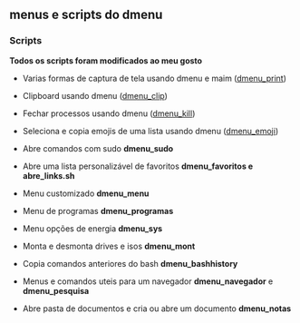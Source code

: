 ## menus e scripts do dmenu

### Scripts

**Todos os scripts foram modificados ao meu gosto**

- Varias formas de captura de tela usando dmenu e maim ([dmenu_print](https://github.com/LukeSmithxyz/voidrice/blob/master/.local/bin/maimpick))

- Clipboard usando dmenu ([dmenu_clip](https://github.com/cdown/clipmenu))

- Fechar processos usando dmenu ([dmenu_kill](https://github.com/MaryHal/dmenu-suite/blob/master/scripts/killmenu))

- Seleciona e copia emojis de uma lista usando dmenu ([dmenu_emoji](https://github.com/LukeSmithxyz/voidrice/blob/master/.local/bin/dmenuunicode))

- Abre comandos com sudo **dmenu_sudo**

- Abre uma lista personalizável de favoritos **dmenu_favoritos e abre_links.sh**

- Menu customizado **dmenu_menu**

- Menu de programas **dmenu_programas**

- Menu opções de energia **dmenu_sys**

- Monta e desmonta drives e isos **dmenu_mont**

- Copia comandos anteriores do bash **dmenu_bashhistory**

- Menus e comandos uteis para um navegador **dmenu_navegador** e **dmenu_pesquisa**

- Abre pasta de documentos e cria ou abre um documento **dmenu_notas**

